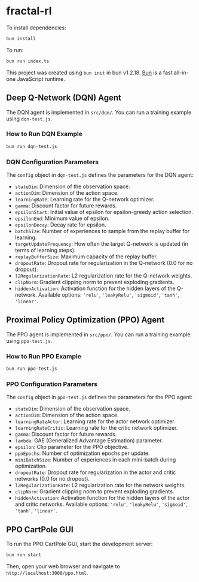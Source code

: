 # fractal-rl

To install dependencies:

```bash
bun install
```

To run:

```bash
bun run index.ts
```

This project was created using `bun init` in bun v1.2.18. [Bun](https://bun.sh) is a fast all-in-one JavaScript runtime.

## Deep Q-Network (DQN) Agent

The DQN agent is implemented in `src/dqn/`. You can run a training example using `dqn-test.js`.

### How to Run DQN Example

```bash
bun run dqn-test.js
```

### DQN Configuration Parameters

The `config` object in `dqn-test.js` defines the parameters for the DQN agent:

*   `stateDim`: Dimension of the observation space.
*   `actionDim`: Dimension of the action space.
*   `learningRate`: Learning rate for the Q-network optimizer.
*   `gamma`: Discount factor for future rewards.
*   `epsilonStart`: Initial value of epsilon for epsilon-greedy action selection.
*   `epsilonEnd`: Minimum value of epsilon.
*   `epsilonDecay`: Decay rate for epsilon.
*   `batchSize`: Number of experiences to sample from the replay buffer for learning.
*   `targetUpdateFrequency`: How often the target Q-network is updated (in terms of learning steps).
*   `replayBufferSize`: Maximum capacity of the replay buffer.
*   `dropoutRate`: Dropout rate for regularization in the Q-network (0.0 for no dropout).
*   `l2RegularizationRate`: L2 regularization rate for the Q-network weights.
*   `clipNorm`: Gradient clipping norm to prevent exploding gradients.
*   `hiddenActivation`: Activation function for the hidden layers of the Q-network. Available options: `'relu'`, `'leakyRelu'`, `'sigmoid'`, `'tanh'`, `'linear'`.

## Proximal Policy Optimization (PPO) Agent

The PPO agent is implemented in `src/ppo/`. You can run a training example using `ppo-test.js`.

### How to Run PPO Example

```bash
bun run ppo-test.js
```

### PPO Configuration Parameters

The `config` object in `ppo-test.js` defines the parameters for the PPO agent:

*   `stateDim`: Dimension of the observation space.
*   `actionDim`: Dimension of the action space.
*   `learningRateActor`: Learning rate for the actor network optimizer.
*   `learningRateCritic`: Learning rate for the critic network optimizer.
*   `gamma`: Discount factor for future rewards.
*   `lambda`: GAE (Generalized Advantage Estimation) parameter.
*   `epsilon`: Clip parameter for the PPO objective.
*   `ppoEpochs`: Number of optimization epochs per update.
*   `miniBatchSize`: Number of experiences in each mini-batch during optimization.
*   `dropoutRate`: Dropout rate for regularization in the actor and critic networks (0.0 for no dropout).
*   `l2RegularizationRate`: L2 regularization rate for the network weights.
*   `clipNorm`: Gradient clipping norm to prevent exploding gradients.
*   `hiddenActivation`: Activation function for the hidden layers of the actor and critic networks. Available options: `'relu'`, `'leakyRelu'`, `'sigmoid'`, `'tanh'`, `'linear'`.

## PPO CartPole GUI

To run the PPO CartPole GUI, start the development server:

```bash
bun run start
```

Then, open your web browser and navigate to `http://localhost:3000/ppo.html`.